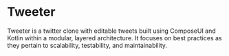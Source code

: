 # Tweeter

Tweeter is a twitter clone with editable tweets built using ComposeUI and Kotlin within a modular, layered architecture. It focuses on best practices as they pertain to scalability, testability, and maintainability.

